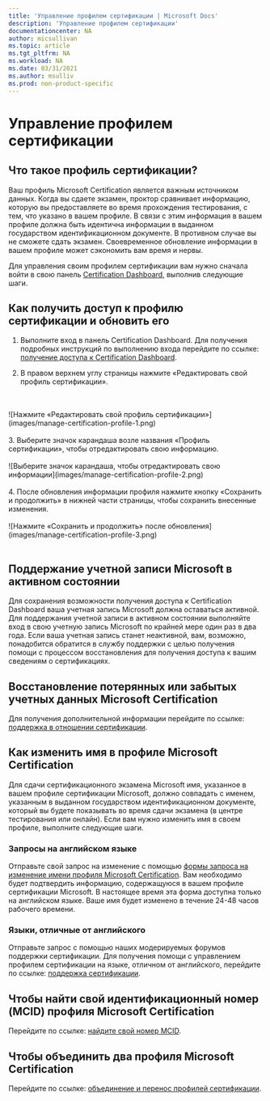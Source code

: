 ```yaml
---
title: 'Управление профилем сертификации | Microsoft Docs'
description: 'Управление профилем сертификации' 
documentationcenter: NA 
author: micsullivan
ms.topic: article
ms.tgt_pltfrm: NA
ms.workload: NA
ms.date: 03/31/2021
ms.author: msulliv
ms.prod: non-product-specific
---
```

# Управление профилем сертификации

## Что такое профиль сертификации?

Ваш профиль Microsoft Certification является важным источником данных. Когда вы сдаете экзамен, проктор сравнивает информацию, которую вы предоставляете во время прохождения тестирования, с тем, что указано в вашем профиле. В связи с этим информация в вашем профиле должна быть идентична информации в выданном государством идентификационном документе. В противном случае вы не сможете сдать экзамен. Своевременное обновление информации в вашем профиле может сэкономить вам время и нервы.

Для управления своим профилем сертификации вам нужно сначала войти в свою панель [Certification Dashboard](https://aka.ms/certdashboard), выполнив следующие шаги.

## Как получить доступ к профилю сертификации и обновить его

1. Выполните вход в панель Certification Dashboard. Для получения подробных инструкций по выполнению входа перейдите по ссылке: [получение доступа к Certification Dashboard](/learn/certifications/access-certification-dashboard).

2. В правом верхнем углу страницы нажмите «Редактировать свой профиль сертификации».
<br/>
<br/>
![Нажмите «Редактировать свой профиль сертификации»](images/manage-certification-profile-1.png)
<br/>
<br/>
3. Выберите значок карандаша возле названия «Профиль сертификации», чтобы отредактировать свою информацию.
<br/>
<br/>
![Выберите значок карандаша, чтобы отредактировать свою информации](images/manage-certification-profile-2.png)
<br/>
<br/>
4. После обновления информации профиля нажмите кнопку «Сохранить и продолжить» в нижней части страницы, чтобы сохранить внесенные изменения.
<br/>
<br/>
![Нажмите «Сохранить и продолжить» после обновления](images/manage-certification-profile-3.png)
<br/>
<br/>

## Поддержание учетной записи Microsoft в активном состоянии

Для сохранения возможности получения доступа к Certification Dashboard ваша учетная запись Microsoft должна оставаться активной. Для поддержания учетной записи в активном состоянии выполняйте вход в свою учетную запись Microsoft по крайней мере один раз в два года. Если ваша учетная запись станет неактивной, вам, возможно, понадобится обратится в службу поддержки с целью получения помощи с процессом восстановления для получения доступа к вашим сведениям о сертификациях.

## Восстановление потерянных или забытых учетных данных Microsoft Certification

Для получения дополнительной информации перейдите по ссылке: [поддержка в отношении сертификации](/learn/certifications/help).

## Как изменить имя в профиле Microsoft Certification

Для сдачи сертификационного экзамена Microsoft имя, указанное в вашем профиле сертификации Microsoft, должно совпадать с именем, указанным в выданном государством идентификационном документе, который вы будете показывать во время сдачи экзамена (в центре тестирования или онлайн). Если вам нужно изменить имя в своем профиле, выполните следующие шаги.

### Запросы на английском языке

Отправьте свой запрос на изменение с помощью [формы запроса на изменение имени профиля Microsoft Certification](https://aka.ms/MSCertificationLegalNamechange). Вам необходимо будет подтвердить информацию, содержащуюся в вашем профиле сертификации Microsoft. В настоящее время эта форма доступна только на английском языке. Ваше имя будет изменено в течение 24-48 часов рабочего времени.

### Языки, отличные от английского

Отправьте запрос с помощью наших модерируемых форумов поддержки сертификации. Для получения помощи с управлением профилем сертификации на языке, отличном от английского, перейдите по ссылке: [поддержка сертификации](/learn/certifications/help).

## Чтобы найти свой идентификационный номер (MCID) профиля Microsoft Certification

Перейдите по ссылке: [найдите свой номер MCID](/learn/certifications/find-mcid).


## Чтобы объединить два профиля Microsoft Certification

Перейдите по ссылке: [объединение и перенос профилей сертификации](/learn/certifications/merge-profiles).

